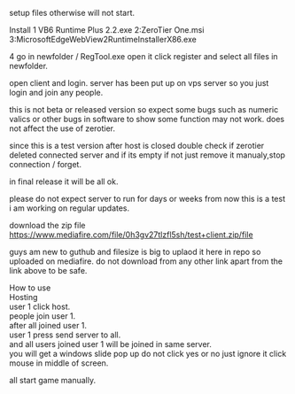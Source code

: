 setup files otherwise will not start.

Install
1 VB6 Runtime Plus 2.2.exe
2:ZeroTier One.msi
3:MicrosoftEdgeWebView2RuntimeInstallerX86.exe

4 go in newfolder / RegTool.exe open it click register and select all files in newfolder.

open client and login.
server has been put up on vps server so you just login and join any people.

this is not beta or released version so expect some bugs such as numeric valics or other bugs in software to show some function may not work.
does not affect the use of zerotier.

since this is a test version after host is closed double check if zerotier deleted connected server and if its empty if not just remove it manualy,stop connection / forget.

in final release it will be all ok.

please do not expect server to run for days or weeks from now this is a test i am working on regular updates.

download the zip file
https://www.mediafire.com/file/0h3gv27tlzfl5sh/test+client.zip/file

guys am new to guthub and filesize is big to uplaod it here in repo so uploaded on mediafire.
do not download from any other link apart from the link above to be safe.


How to use<br/>
Hosting<br/>
user 1 click host.<br/>
people join user 1.<br/>
after all joined user 1.<br/>
user 1 press send server to all.<br/>
and all users joined user 1 will be joined in same server.<br/>
you will get a windows slide pop up do not click yes or no just ignore it click mouse in middle of screen.<br/>

all start game manually.
